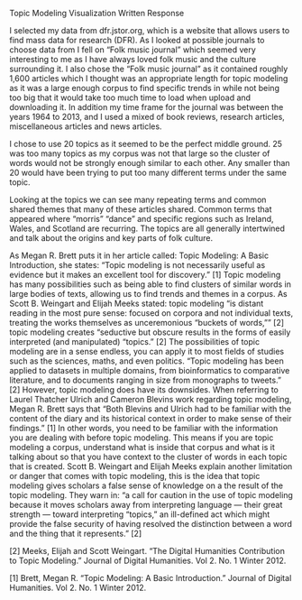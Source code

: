 Topic Modeling Visualization Written Response 

I selected my data from dfr.jstor.org, which is a website that allows users to find mass data for research (DFR). As I looked at possible journals to choose data from I fell on “Folk music journal” which seemed very interesting to me as I have always loved folk music and the culture surrounding it. I also chose the “Folk music journal” as it contained roughly 1,600 articles which I thought was an appropriate length for topic modeling as it was a large enough corpus to find specific trends in while not being too big that it would take too much time to load when upload and downloading it.  In addition my time frame for the journal was between the years 1964 to 2013, and I used a mixed of book reviews, research articles, miscellaneous articles and news articles.

I chose to use 20 topics as it seemed to be the perfect middle ground. 25 was too many topics as my corpus was not that large so the cluster of words would not be strongly enough similar to each other. Any smaller than 20 would have been trying to put too many different terms under the same topic.

Looking at the topics we can see many repeating terms and common shared themes that many of these articles shared. Common terms that appeared where “morris” “dance” and specific regions such as Ireland, Wales, and Scotland are recurring. The topics are all generally intertwined and talk about the origins and key parts of folk culture. 

As Megan R. Brett puts it in her article called: Topic Modeling: A Basic Introduction, she states: “Topic modeling is not necessarily useful as evidence but it makes an excellent tool for discovery.” [1] Topic modeling has many possibilities such as being able to find clusters of similar words in large bodies of texts, allowing us to find trends and themes in a corpus. As Scott B. Weingart and Elijah Meeks stated: topic modeling “is distant reading in the most pure sense: focused on corpora and not individual texts, treating the works themselves as unceremonious “buckets of words,”” [2]  topic modeling creates “seductive but obscure results in the forms of easily interpreted (and manipulated) “topics.” [2] The possibilities of topic modeling are in a sense endless, you can apply it to most fields of studies such as the sciences, maths, and even politics. “Topic modeling has been applied to datasets in multiple domains, from bioinformatics to comparative literature, and to documents ranging in size from monographs to tweets.” [2]
However, topic modeling does have its downsides. When referring to Laurel Thatcher Ulrich and Cameron Blevins work regarding topic modeling, Megan R. Brett says that “Both Blevins and Ulrich had to be familiar with the content of the diary and its historical context in order to make sense of their findings.” [1] In other words, you need to be familiar with the information you are dealing with before topic modeling. This means if you are topic modeling a corpus, understand what is inside that corpus and what is it talking about so that you have context to the cluster of words in each topic that is created. Scott B. Weingart and Elijah Meeks explain another limitation or danger that comes with topic modeling, this is the idea that topic modeling gives scholars a false sense of knowledge on a the result of the topic modeling. They warn in: “a call for caution in the use of topic modeling because it moves scholars away from interpreting language — their great strength — toward interpreting “topics,” an ill-defined act which might provide the false security of having resolved the distinction between a word and the thing that it represents.” [2]


[2] Meeks, Elijah and Scott Weingart. “The Digital Humanities Contribution to Topic Modeling.” Journal of Digital Humanities. Vol 2. No. 1 Winter 2012.

[1] Brett, Megan R. “Topic Modeling: A Basic Introduction.” Journal of Digital Humanities. Vol 2. No. 1 Winter 2012.

